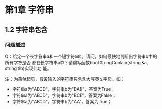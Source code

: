 # 第1章 字符串 #

## 1.2 字符串包含 ##

### 问题描述 ###

Q：给定一个长字符串a和一个短字符串b。请问，如何最快地判断出字符串b中的所有字符是否
都在长字符串a中？请编写函数bool StringContain(string &a, string &b)实现此功
能。

注：为简单起见，假设输入的字符串只包含大写英文字母。如：
- 字符串a为"ABCD"，字符串b为"BAD"，答案为True；
- 字符串a为"ABCD"，字符串b为"BCE"，答案为False；
- 字符串a为"ABCD"，字符串b为"AA"，答案为True；